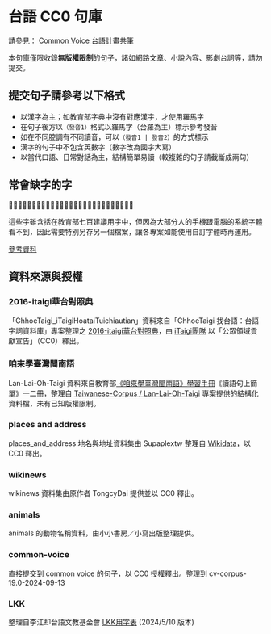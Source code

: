 # 台語 CC0 句庫

請參見： [Common Voice 台語計畫共筆](https://github.com/moztw/hackMD_docs/blob/master/common-voice-taiwanese-plan.md)

本句庫僅限收錄**無版權限制**的句子，諸如網路文章、小說內容、影劇台詞等，請勿提交。

## 提交句子請參考以下格式

- 以漢字為主；如教育部字典中沒有對應漢字，才使用羅馬字
- 在句子後方以`（發音1）`格式以羅馬字（台羅為主）標示參考發音
- 如在不同腔調有不同讀音，可以`（發音1 | 發音2）`的方式標示
- 漢字的句子中不包含英數字（數字改為國字大寫）
- 以當代口語、日常對話為主，結構簡單易讀（較複雜的句子請截斷成兩句）

## 常會缺字的字

𡳞、𠢕、𠲿、𢓜、𣍐、𤆬、𤏸、𤞚、𤺪、𥰔、𥴊、𨑨、𩟗、𪜶

這些字雖含括在教育部七百建議用字中，但因為大部分人的手機跟電腦的系統字體看不到，因此需要特別另存另一個檔案，讓各專案如能使用自訂字體時再運用。

[參考資料](https://max-everyday.com/2020/03/taiwanese-common-word-700/)

## 資料來源與授權

### 2016-itaigi華台對照典

「ChhoeTaigi_iTaigiHoataiTuichiautian」資料來自「ChhoeTaigi 找台語：台語字詞資料庫」專案整理之 [2016-itaigi華台對照典](https://github.com/ChhoeTaigi/ChhoeTaigiDatabase#7-2016-itaigi華台對照典)，由 [iTaigi團隊](https://itaigi.tw/) 以「公眾領域貢獻宣告」（CC0）釋出。

### 咱來學臺灣閩南語

Lan-Lai-Oh-Taigi 資料來自教育部[《咱來學臺灣閩南語》學習手冊](https://language.moe.gov.tw/result.aspx?subclassify_sn=506&content_sn=40)《讀語句上簡單》一二冊，整理自 [Taiwanese-Corpus / Lan-Lai-Oh-Taigi](https://github.com/Taiwanese-Corpus/Lan-Lai-Oh-Taigi) 專案提供的結構化資料檔，未有已知版權限制。

### places and address

places_and_address 地名與地址資料集由 Supaplextw 整理自 [Wikidata](https://www.wikidata.org/wiki/Wikidata:Main_Page)，以 CC0 釋出。

### wikinews

wikinews 資料集由原作者 TongcyDai 提供並以 CC0 釋出。

### animals

animals 的動物名稱資料，由小小書房／小寫出版整理提供。

### common-voice

直接提交到 common voice 的句子，以 CC0 授權釋出。整理到 cv-corpus-19.0-2024-09-13

### LKK

整理自李江却台語文教基金會 [LKK用字表](https://docs.google.com/spreadsheets/d/1ICPcP3PuEdLirax-HBLtewiOz53KzAfpme9sjmoIO-w/edit?gid=1364822222#gid=1364822222) (2024/5/10 版本)
